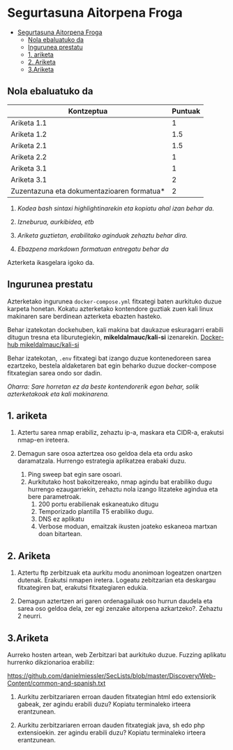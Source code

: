 # Segurtasuna Aitorpena Froga

- [Segurtasuna Aitorpena Froga](#segurtasuna-aitorpena-froga)
  - [Nola ebaluatuko da](#nola-ebaluatuko-da)
  - [Ingurunea prestatu](#ingurunea-prestatu)
  - [1. ariketa](#1-ariketa)
  - [2. Ariketa](#2-ariketa)
  - [3.Ariketa](#3ariketa)

## Nola ebaluatuko da

| Kontzeptua          | Puntuak  |
|-------------------- |-------- |
| Ariketa 1.1         | 1     |
| Ariketa 1.2         | 1.5     |
| Ariketa 2.1         | 1.5     |
| Ariketa 2.2         | 1     |
| Ariketa 3.1         | 1     |
| Ariketa 3.1         | 2     |
| Zuzentazuna eta dokumentazioaren formatua*    | 2  | 

1. *Kodea bash sintaxi highlightinarekin eta kopiatu ahal izan behar da.*
2. *Izneburua, aurkibidea, etb*

3. *Ariketa guztietan, erabilitako aginduak zehaztu behar dira.*

4. *Ebazpena markdown formatuan entregatu behar da*


Azterketa ikasgelara igoko da.

## Ingurunea prestatu

Azterketako ingurunea `docker-compose.yml` fitxategi baten aurkituko duzue karpeta honetan. Kokatu azterketako kontendore guztiak zuen kali linux makinaren sare berdinean azterketa ebazten hasteko. 

Behar izatekotan dockehuben, kali makina bat daukazue eskuragarri erabili ditugun tresna eta liburutegiekin, **mikeldalmauc/kali-si** izenarekin. [Docker-hub mikeldalmauc/kali-si](https://hub.docker.com/repository/docker/mikeldalmauc/kali-si/general)

Behar izatekotan, `.env` fitxategi bat izango duzue kontenedoreen sarea ezartzeko, bestela aldaketaren bat egin beharko duzue docker-compose fitxategian sarea ondo sor dadin. 

*Oharra: Sare horretan ez da beste kontendorerik egon behar, solik azterketakoak eta kali makinarena.*

## 1. ariketa

1. Aztertu sarea nmap erabiliz, zehaztu ip-a, maskara eta CIDR-a, erakutsi nmap-en ireteera.

2. Demagun sare osoa aztertzea oso geldoa dela eta ordu asko daramatzala. Hurrengo estrategia aplikatzea erabaki duzu.
   1. Ping sweep bat egin sare osoari.
   2. Aurkitutako host bakoitzereako, nmap agindu bat erabiliko dugu hurrengo ezaugarriekin, zehaztu nola izango litzateke agindua eta bere parametroak.
      1. 200 portu erabilienak eskaneatuko ditugu
      2. Temporizado plantilla T5 erabiliko dugu.
      3. DNS ez aplikatu
      4. Verbose moduan, emaitzak ikusten joateko eskaneoa martxan doan bitartean. 

## 2. Ariketa

1. Aztertu ftp zerbitzuak eta aurkitu modu anonimoan logeatzen onartzen dutenak. Erakutsi nmapen iretera. Logeatu zebitzarian eta deskargau fitxategiren bat, erakutsi fitxategiaren edukia.

2. Demagun aztertzen ari garen ordenagailuak oso hurrun daudela eta sarea oso geldoa dela, zer egi zenzake aitorpena azkartzeko?. Zehaztu 2 neurri.

## 3.Ariketa

Aurreko hosten artean, web Zerbitzari bat aurkituko duzue. Fuzzing aplikatu hurrenko dikzionarioa erabiliz:

https://github.com/danielmiessler/SecLists/blob/master/Discovery/Web-Content/common-and-spanish.txt

1. Aurkitu zerbitzariaren erroan dauden fitxategian html edo extensiorik gabeak, zer agindu erabili duzu? Kopiatu terminaleko irteera erantzunean.

2. Aurkitu zerbitzariaren erroan dauden fitxategiak java, sh edo php extensioekin. zer agindu erabili duzu? Kopiatu terminaleko irteera erantzunean.

